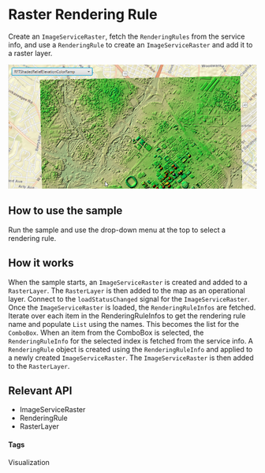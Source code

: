 # Raster Rendering Rule
Create an `ImageServiceRaster`, fetch the `RenderingRules` from the service info, and use a `RenderingRule` to create an `ImageServiceRaster` and add it to a raster layer. 

![Raster Rendering Rule Sample](RasterRenderingRule.png)

## How to use the sample
Run the sample and use the drop-down menu at the top to select a rendering rule.

## How it works
When the sample starts, an `ImageServiceRaster` is created and added to a `RasterLayer`. The `RasterLayer` is then added to the map as an operational layer. Connect to the `loadStatusChanged` signal for the `ImageServiceRaster`. Once the `ImageServiceRaster` is loaded, the `RenderingRuleInfos` are fetched. Iterate over each item in the RenderingRuleInfos to get the rendering rule name and populate `List` using the names. This becomes the list for the `ComboBox`. When an item from the ComboBox is selected, the `RenderingRuleInfo` for the selected index is fetched from the service info. A `RenderingRule` object is created using the `RenderingRuleInfo` and applied to a newly created `ImageServiceRaster`. The `ImageServiceRaster` is then added to the `RasterLayer`.  

## Relevant API
* ImageServiceRaster
* RenderingRule
* RasterLayer

#### Tags
Visualization
